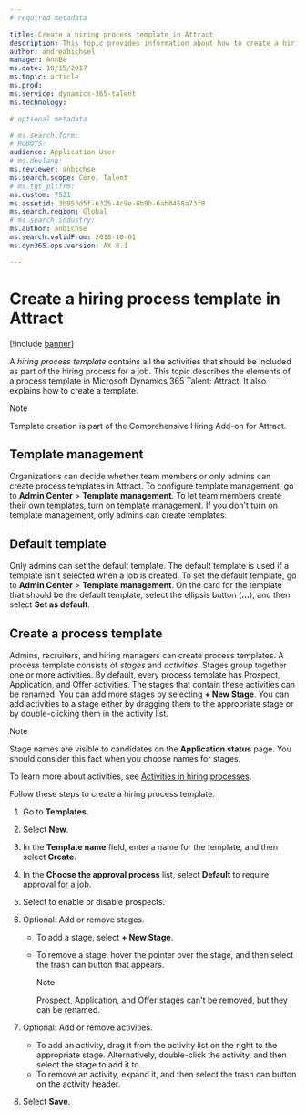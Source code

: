 ```yaml
---
# required metadata

title: Create a hiring process template in Attract
description: This topic provides information about how to create a hiring process template in Attract.
author: andreabichsel
manager: AnnBe
ms.date: 10/15/2017
ms.topic: article
ms.prod: 
ms.service: dynamics-365-talent
ms.technology: 

# optional metadata

# ms.search.form: 
# ROBOTS: 
audience: Application User
# ms.devlang: 
ms.reviewer: anbichse
ms.search.scope: Core, Talent
# ms.tgt_pltfrm: 
ms.custom: 7521
ms.assetid: 3b953d5f-6325-4c9e-8b9b-6ab0458a73f8
ms.search.region: Global
# ms.search.industry: 
ms.author: anbichse
ms.search.validFrom: 2018-10-01
ms.dyn365.ops.version: AX 8.1

---
```


# Create a hiring process template in Attract

[!include [banner](includes/banner.md)]

A *hiring process template* contains all the activities that should be included as part of the hiring process for a job. This topic describes the elements of a process template in Microsoft Dynamics 365 Talent: Attract. It also explains how to create a template.

> [!NOTE]
> Template creation is part of the Comprehensive Hiring Add-on for Attract.

## Template management

Organizations can decide whether team members or only admins can create process templates in Attract. To configure template management, go to **Admin Center** \> **Template management**. To let team members create their own templates, turn on template management. If you don't turn on template management, only admins can create templates.

## Default template

Only admins can set the default template. The default template is used if a template isn't selected when a job is created. To set the default template, go to **Admin Center** \> **Template management**. On the card for the template that should be the default template, select the ellipsis button (**...**), and then select **Set as default**.

## Create a process template

Admins, recruiters, and hiring managers can create process templates. A process template consists of *stages* and *activities*. Stages group together one or more activities. By default, every process template has Prospect, Application, and Offer activities. The stages that contain these activities can be renamed. You can add more stages by selecting **+ New Stage**. You can add activities to a stage either by dragging them to the appropriate stage or by double-clicking them in the activity list.

> [!NOTE]
> Stage names are visible to candidates on the **Application status** page. You should consider this fact when you choose names for stages.

To learn more about activities, see [Activities in hiring processes](./activities-attract.md).

Follow these steps to create a hiring process template.

1. Go to **Templates**.
2. Select **New**.
3. In the **Template name** field, enter a name for the template, and then select **Create**.
4. In the **Choose the approval process** list, select **Default** to require approval for a job.
5. Select to enable or disable prospects.
6. Optional: Add or remove stages.

    - To add a stage, select **+ New Stage**.
    - To remove a stage, hover the pointer over the stage, and then select the trash can button that appears.

        > [!NOTE]
        > Prospect, Application, and Offer stages can't be removed, but they can be renamed.

7. Optional: Add or remove activities.

    - To add an activity, drag it from the activity list on the right to the appropriate stage. Alternatively, double-click the activity, and then select the stage to add it to.
    - To remove an activity, expand it, and then select the trash can button on the activity header.

8. Select **Save**.
